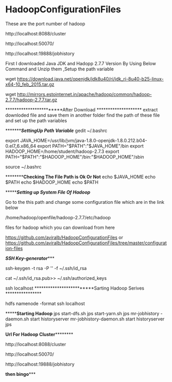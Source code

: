 # HadoopConfigurationFiles

These are the port number of hadoop

http://localhost:8088/cluster

http://localhost:50070/

http://localhost:19888/jobhistory

First I downloaded Java JDK and Hadopp 2.7.7 Version By Using Below Command 
and Unzip them ,Setup the path variable 

wget https://download.java.net/openjdk/jdk8u40/ri/jdk_ri-8u40-b25-linux-x64-10_feb_2015.tar.gz


wget http://mirrors.estointernet.in/apache/hadoop/common/hadoop-2.7.7/hadoop-2.7.7.tar.gz

************************After Download ********************
extract downloded file and save them in another folder 
find the path of these file and set up the path variables 

**************************SettingUp Path Variable*******************
gedit ~/.bashrc

export JAVA_HOME=/usr/lib/jvm/java-1.8.0-openjdk-1.8.0.212.b04-0.el7_6.x86_64
export PATH="$PATH":"$JAVA_HOME"/bin
export HADOOP_HOME=/home/student/hadoop-2.7.3
export PATH="$PATH":"$HADOOP_HOME"/bin:"$HADOOP_HOME"/sbin


source ~/.bashrc


************************Checking The File Path is Ok Or Not****************
echo $JAVA_HOME
echo $PATH
echo $HADOOP_HOME
echo $PATH

********************Setting up System File Of Hadoop***************

Go to the this path and change some configuration file which are in the link below

/home/hadoop/openfile/hadoop-2.7.7/etc/hadoop

files for hadoop which you can download from here

https://github.com/aviralb/HadoopConfigurationFiles
or 
https://github.com/aviralb/HadoopConfigurationFiles/tree/master/configuration-files




*************************SSH Key-generator****************************

ssh-keygen -t rsa -P '' -f ~/.ssh/id_rsa

cat ~/.ssh/id_rsa.pub>> ~/.ssh/authorized_keys

ssh localhost
*************************Sarting Hadoop Serives ****************

hdfs namenode -format
ssh localhost

*******************Starting Hadoop**************
jps
start-dfs.sh
jps
start-yarn.sh
jps
mr-jobhistory -daemon.sh start historyserver
mr-jobhistory-daemon.sh start historyserver
jps

****************Url For Hadoop Cluster************************

http://localhost:8088/cluster

http://localhost:50070/

http://localhost:19888/jobhistory

**************then bingo*****************
